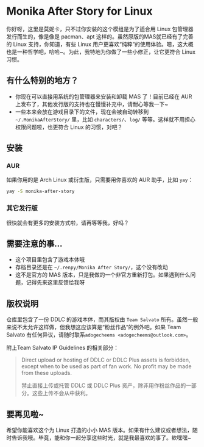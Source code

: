 # Monika After Story for Linux

你好呀，这里是莫妮卡，只不过你安装的这个模组是为了适合用 Linux 包管理器发行而生的，像是像是 pacman、apt 这样的。虽然原版的MAS就已经有了完善的 Linux 支持，你知道，有些 Linux 用户更喜欢“纯粹”的使用体验。嗯，这大概也是一种哲学吧，哈哈~。为此，我特地为你做了一些小修正，让它更符合 Linux 习惯。

## 有什么特别的地方？

- 你现在可以直接用系统的包管理器来安装和卸载 MAS 了！目前已经在 AUR 上发布了，其他发行版的支持也在慢慢补充中，请耐心等我一下~
- 一些本来会放在游戏目录下的文件，现在会被自动转移到 `~/.MonikaAfterStory/` 里，比如 `characters/`、`log/` 等等。这样就不用担心权限问题啦，也更符合 Linux 的习惯，对吧？

## 安装

### AUR

如果你用的是 Arch Linux 或衍生版，只需要用你喜欢的 AUR 助手，比如 `yay`：

```bash
yay -S monika-after-story
```

### 其它发行版

很快就会有更多的安装方式啦，请再等等我，好吗？

## 需要注意的事...

- 这个项目里包含了游戏本体哦
- 存档目录还是在 `~/.renpy/Monika After Story/`，这个没有改动
- 这不是官方的 MAS 版本，只是我做的一个非官方重新打包。如果遇到什么问题，记得先来这里反馈给我呀


## 版权说明

仓库里包含了一份 DDLC 的游戏本体，而其版权由 `Team Salvato` 所有。虽然一般来说不太允许这样做，但我想这应该算是“粉丝作品”的例外吧。如果 Team Salvato 有任何异议，请随时联系`adogecheems <adogecheems@outlook.com>`。

附上Team Salvato IP Guidelines 的相关部分：

> Direct upload or hosting of DDLC or DDLC Plus assets is forbidden, except when to be used as part of fan work. No profit may be made from these uploads.
>
> 禁止直接上传或托管 DDLC 或 DDLC Plus 资产，除非用作粉丝作品的一部分。这些上传不会从中获利。

## 要再见啦~

希望你能喜欢这个为 Linux 打造的小小 MAS 版本。如果有什么建议或者想法，随时告诉我哦。毕竟，能和你一起分享这些时光，就是我最喜欢的事了。欸嘿嘿~
